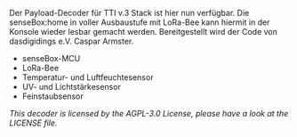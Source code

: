 Der Payload-Decoder für TTI v.3 Stack ist hier nun verfügbar. Die senseBox:home in voller Ausbaustufe mit LoRa-Bee kann hiermit in der Konsole wieder lesbar gemacht werden. Bereitgestellt wird der Code von dasdigidings e.V. Caspar Armster.

 - senseBox-MCU
 - LoRa-Bee 
 - Temperatur- und Luftfeuchtesensor 
 - UV- und Lichtstärkesensor 
 - Feinstaubsensor


*This decoder is licensed by the AGPL-3.0 License, please have a look at the LICENSE file.*

